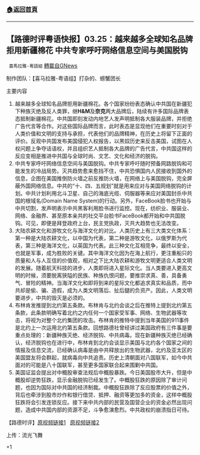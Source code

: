 ###  [:house:返回首頁](https://github.com/ourhimalayas/txt)
---

## 【路德时评粤语快报】03.25：越来越多全球知名品牌拒用新疆棉花 中共专家呼吁网络信息空间与美国脱钩
` 喜馬拉雅-粵語組` [轉載自GNews](https://gnews.org/zh-hans/1020956/)

制作团队：【喜马拉雅-粤语组】打杂的、螃蟹团长



主要内容

1. 越来越多全球知名品牌拒用新疆棉花。各个国家纷纷表态确认中共国在新疆犯下种族灭绝及反人类罪，继**H&M**及**奈克**两大品牌后，陆续有许多国际品牌表态抵制新疆棉花。中共国即刻发动内地艺人发声明抵制各大服装品牌，并拒绝广告代言等合作。对这些国际品牌而言，此时表态是显现他们在重要时刻对于人类价值和文明的支持与承担，代表他们的品牌精神，在历史上将留下正面的评价。反观中共国发布美国侵犯人权报告，以黑奴历史来反击美国，试图在人权问题上争夺话语权，并且组织艺人抵制各大品牌的广告代言，中共国这样的反应变相是推进中共国与全球时尚、文艺、文化和经济的脱钩。
2. 中共专家呼吁网络信息空间与美国脱钩。中共专家呼吁随时预备网路脱钩和可能发生的冷战局势。灭共趋势愈来愈挡不住，中共恐惧国内人民接收到国外的信息，企图在美国推倒防火墙之前反推防火墙，在网络上与美国脱钩，完全屏蔽外国网络信息。中共的“十、四、五规划”就是用来应对与美国网络脱钩的计划。中共计划利用北斗卫星、自己的海底光缆、伺服器等来应对美国封杀中共国的根域名(Domain Name System)的行动。另外，FaceBook脸书也开始与中共切割，发声明表示中共黑客利用脸书进行监控。现在，纺织业、服装业、网络、金融界、甚至原本亲共的社交平台脸书FaceBook都开始和中共国脱钩。可见，即便是拜登政府上台，民主党执政，灭共大趋势也无法改变。
3. 大陆农耕文化和游牧文化与海洋文化的对比。人类历史上有三大类文化体系：第一种是大陆农耕文化，以中国为代表，第二种是游牧文化，以俄罗斯为代表，第三种是海洋文化，以英国为代表。此三种文化互相竞争，最终以安全，也就是军事，成为胜败的关键。其中海洋文化因为在海上航行，更注重船只的质量和人与人互信的价值观，相对之下比大陆农耕和游牧文明更适合人类文明的发展。随着航天科技的进步，人类即将进入星际文化。当人类要进入更高文明的时候，须要脱离狭隘的民族、种族仇恨问题，要推崇求真、善，具备勇气、冒险的精神。当海洋文化和即将到来的星际文化都追求真实和品质，而中共却是偷、骗、造假，成为人类文明落后、扯后腿的负资产。因此，人类文明要进步，中共的毁灭是必须的。
4. 布林肯发推提到北约第五条款。布林肯与北约会谈之后在推特上提到北约第五条款，此条款明确写着北约之内任何一个国家受军事、网络、生物武器等攻击，将视为对整个北约集团的攻击。布林肯的推特中提到当年美国的911事件是北约上一次运用北约第五条款。回想路德社曾经讲过美国政府有三件事是要重点处理的：新疆种族灭绝、经济脱钩、中共病毒。现在新疆种族灭绝已经确认，经济脱钩也在进行中，布林肯到北约会谈显示美国与北约各个国家之间的情报及信息交流，已经确认病毒是由中共释放出的生物武器，北约及亚太区的美国盟友将会群起，就病毒向中共追责。历史上清朝面对八国联军，如今中共面对的可能是八十国联军，甚至更多国家联合起来围剿中共国。
5. 美国证监会提出对中概股审查法规后中概股暴跌。今日美国股市大升，但是中概股却逆势狂跌，显示金融脱钩已经发生了。中概股狂跌的原因除了审计问题，也因为国际对中共国的经济制裁。中概股狂跌除了反应股票的价值之外，背后也牵涉到股市炒作和银行借贷、抵押、融资等更加多的资金，这样中概股狂跌将会引发连锁反应。接下来中共内部的民营及国营企业的资金必然出现问题，造成中共国内部的资源不足，斗争愈演愈烈。中共政权的崩溃指日可待。


【路德时评】[原视频链接1](https://youtu.be/E3ZZb8BpRf4)   [原视频链接2](https://youtu.be/N56RBAG9vsQ)

上传：流光飞舞

+1
